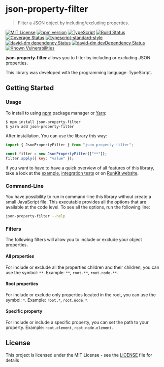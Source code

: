# json-property-filter

> Filter a JSON object by including/excluding properties.

[![MIT License][license-image]][license-url]
[![npm version][npmjs-image]][npmjs-url]
[![TypeScript][typescript-image]][typescript-url]
[![Build Status][travis-image]][travis-url]
[![Coverage Status][coveralls-image]][coveralls-url]
[![typescript-standard-style][standard-image]][standard-url]
[![david-dm dependency Status][david-image]][david-url]
[![david-dm devDependency Status][david-dev-dependencies-image]][david-dev-dependencies-url]
[![Known Vulnerabilities][snyk-image]][snyk-url]

**json-property-filter** allows you to filter by including or excluding JSON properties.

This library was developed with the programming language: TypeScript.

## Getting Started

### Usage

To install to using [npm](https://www.npmjs.com/) package manager or [Yarn](https://yarnpkg.com/):

```bash
$ npm install json-property-filter
$ yarn add json-property-filter
```

After installation, You can use the library this way:

```javascript
import { JsonPropertyFilter } from "json-property-filter";

const filter = new JsonPropertyFilter(["**"]);
filter.apply({ key: "value" });
```

If you want to have to have a quick overview of all features of this library, take a look at the [example](example), [integration tests](test/integration) or on [RunKit website](https://tonicdev.com/cyrilschumacher/json-property-filter).

### Command-Line

You have possibility to run in command-line this library without create a small JavaScript file. This executable provides all the options that are available at the code level. To see all the options, run the following line:

```bash
json-property-filter --help
```

### Filters

The following filters will allow you to include or exclude your object properties.

#### All properties

For include or exclude all the properties children and their children, you can use the symbol: `**`. Example: `**`, `root.**`, `root.node.**`.

#### Root properties

For include or exclude only properties located in the root, you can use the
symbol: `*`. Example: `root.*`, `root.node.*`.

#### Specific property

For include or include a specific property, you can set the path to your
property. Example: `root.element`, `root.node.element`.

## License

This project is licensed under the MIT License - see the [LICENSE](LICENSE) file for details

[david-dev-dependencies-image]: https://david-dm.org/cyrilschumacher/json-property-filter/dev-status.svg
[david-dev-dependencies-url]: https://david-dm.org/cyrilschumacher/json-property-filter#info=devDependencies

[david-image]: https://david-dm.org/cyrilschumacher/json-property-filter.svg
[david-url]: https://david-dm.org/cyrilschumacher/json-property-filter

[license-image]: http://img.shields.io/badge/license-MIT-blue.svg?style=flat
[license-url]: LICENSE

[npmjs-image]: https://badge.fury.io/js/json-property-filter.svg
[npmjs-url]: https://www.npmjs.com/package/json-property-filter

[standard-image]: https://img.shields.io/badge/code%20style-standard-brightgreen.svg?style=flat
[standard-url]: https://github.com/Microsoft/TypeScript/wiki/Coding-guidelines

[travis-image]: https://travis-ci.org/cyrilschumacher/json-property-filter.svg
[travis-url]: https://travis-ci.org/cyrilschumacher/json-property-filter

[typescript-image]: https://badges.frapsoft.com/typescript/code/typescript.svg?v=101
[typescript-url]: https://github.com/ellerbrock/typescript-badges/

[snyk-image]: https://snyk.io/test/github/cyrilschumacher/json-property-filter/badge.svg
[snyk-url]: https://snyk.io/test/github/cyrilschumacher/json-property-filter

[coveralls-image]: https://coveralls.io/repos/github/cyrilschumacher/json-property-filter/badge.svg?branch=develop
[coveralls-url]: https://coveralls.io/github/cyrilschumacher/json-property-filter?branch=develop